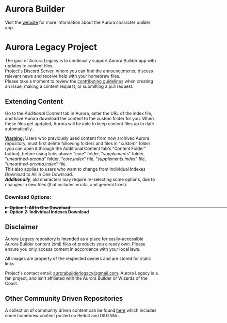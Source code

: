 # Aurora Builder
Visit the [website](http://www.aurorabuilder.com "Aurora Website") for more information about the Aurora character builder app.

# Aurora Legacy Project
The goal of Aurora Legacy is to continually support Aurora Builder app with updates to content files.  <br>
[Project's Discord Server](https://discord.gg/3n5uakXT2a "Project Discord Server"), where you can find the announcements, discuss relevant news and receive help with your homebrew files.  <br>
Please take a moment to review the [contributing guidelines](https://github.com/Netrinil/Aurora/blob/master/.github/CONTRIBUTING.md) when creating an issue, making a content request, or submitting a pull request.

## Extending Content
Go to the _Additional Content_ tab in Aurora, enter the URL of the index file, and have Aurora download the content to the custom folder for you. When these files get updated, Aurora will be able to keep content files up to date automatically.

<u>**Warning:**</u> Users who previously used content from now archived Aurora repository, must first delete following folders and files in "_custom_" folder (you can open it through the Additional Content tab's "Content Folder" button), before using links above: "core" folder, "_supplements_" folder, "_unearthed-arcana_" folder, "_core.index_" file, "_supplements.index_" file, "_unearthed-arcana.index_" file. <br/>
This also applies to users who want to change from Individual Indexes Download to All in One Download. <br/>
_**Additionally**_, old characters may require re-selecting some options, due to changes in new files (that includes errata, and general fixes).

### Download Options:
<details>
  <summary><b>Option 1: All In One Download</b></summary>
  • Master Index: https://raw.githubusercontent.com/Netrinil/Aurora/master/AuroraLegacy.index
</details>
<hr style="width:750px; height:2px; margin-top:-10px; margin-bottom:5px; background-color:rgb(150,150,150)">
<details>
  <summary><b>Option 2: Individual Indexes Download</b> </summary>
 • Core Index: https://raw.githubusercontent.com/Netrinil/Aurora/master/core.index <b>(Required by following Indexes)</b> <br>
  • Supplements Index: https://raw.githubusercontent.com/Netrinil/Aurora/master/supplements.index <b>(Requires Core Index)</b> <br>
  • Unearthed Arcana Index: https://raw.githubusercontent.com/Netrinil/Aurora/master/unearthed-arcana.index <b>(Requires Core Index)</b> <br>
  • Collaborations Index: https://raw.githubusercontent.com/Netrinil/Aurora/master/collaborations.index <b>(Requires Core Index)</b>
</details>

## Disclaimer
Aurora Legacy repository is intended as a place for easily-accessible Aurora Builder content (xml) files of products you already own. Please ensure you only access content in accordance with your local laws.

All images are property of the respected owners and are stored for static links.

Project's contact email: aurorabuilderlegacy@gmail.com. Aurora Legacy is a fan project, and isn't affiliated with the Aurora Builder or Wizards of the Coast.

## Other Community Driven Repositories
A collection of community driven content can be found [here](https://github.com/community-elements "Community Elements") which includes some homebrew content posted on Reddit and D&D Wiki.
